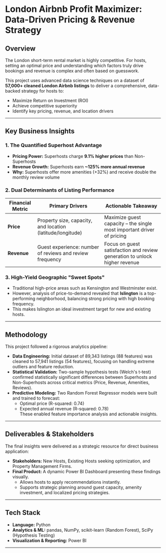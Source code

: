 # London Airbnb Profit Maximizer: Data-Driven Pricing & Revenue Strategy

## Overview
The London short-term rental market is highly competitive. For hosts, setting an optimal price and understanding which factors truly drive bookings and revenue is complex and often based on guesswork.  

This project uses advanced data science techniques on a dataset of **57,000+ cleaned London Airbnb listings** to deliver a comprehensive, data-backed strategy for hosts to:  
- Maximize Return on Investment (ROI)  
- Achieve competitive superiority  
- Identify key pricing, revenue, and location drivers  

---

## Key Business Insights

### 1. The Quantified Superhost Advantage
- **Pricing Power:** Superhosts charge **9.1% higher prices** than Non-Superhosts  
- **Revenue Growth:** Superhosts earn **~125% more annual revenue**  
- **Why:** Superhosts offer more amenities (+32%) and receive double the monthly review volume  

### 2. Dual Determinants of Listing Performance
| Financial Metric | Primary Drivers | Actionable Takeaway |
|------------------|-----------------|---------------------|
| **Price**        | Property size, capacity, and location (latitude/longitude) | Maximize guest capacity – the single most important driver of pricing |
| **Revenue**      | Guest experience: number of reviews and review frequency | Focus on guest satisfaction and review generation to unlock higher revenue |

### 3. High-Yield Geographic "Sweet Spots"
- Traditional high-price areas such as Kensington and Westminster exist.  
- However, analysis of price-to-demand revealed that **Islington** is a top-performing neighborhood, balancing strong pricing with high booking frequency.  
- This makes Islington an ideal investment target for new and existing hosts.  

---

## Methodology
This project followed a rigorous analytics pipeline:

- **Data Engineering:** Initial dataset of 89,343 listings (88 features) was cleaned to 57,941 listings (54 features), focusing on handling extreme outliers and feature reduction.  
- **Statistical Validation:** Two-sample hypothesis tests (Welch's t-test) confirmed statistically significant differences between Superhosts and Non-Superhosts across critical metrics (Price, Revenue, Amenities, Reviews).  
- **Predictive Modeling:** Two Random Forest Regressor models were built and trained to forecast:
  - Optimal price (R-squared: 0.74)  
  - Expected annual revenue (R-squared: 0.78)  
  These enabled feature importance analysis and actionable insights.  

---

## Deliverables & Stakeholders
The final insights were delivered as a strategic resource for direct business application:

- **Stakeholders:** New Hosts, Existing Hosts seeking optimization, and Property Management Firms.  
- **Final Product:** A dynamic Power BI Dashboard presenting these findings visually.  
  - Allows hosts to apply recommendations instantly.  
  - Supports strategic planning around guest capacity, amenity investment, and localized pricing strategies.  

---

## Tech Stack
- **Language:** Python  
- **Analytics & ML:** pandas, NumPy, scikit-learn (Random Forest), SciPy (Hypothesis Testing)  
- **Visualization & Reporting:** Power BI  

---
